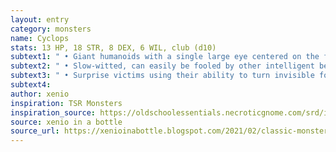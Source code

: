 ```yaml
---
layout: entry 
category: monsters
name: Cyclops
stats: 13 HP, 18 STR, 8 DEX, 6 WIL, club (d10)
subtext1: " • Giant humanoids with a single large eye centered on the face. Dwell in caves and herd small animals."
subtext2: " • Slow-witted, can easily be fooled by other intelligent beings."
subtext3: " • Surprise victims using their ability to turn invisible for a short time."
subtext4: 
author: xenio
inspiration: TSR Monsters
inspiration_source: https://oldschoolessentials.necroticgnome.com/srd/index.php/Monster_Descriptions
source: xenio in a bottle
source_url: https://xenioinabottle.blogspot.com/2021/02/classic-monsters-for-cairnito-part-1.html
---
```

